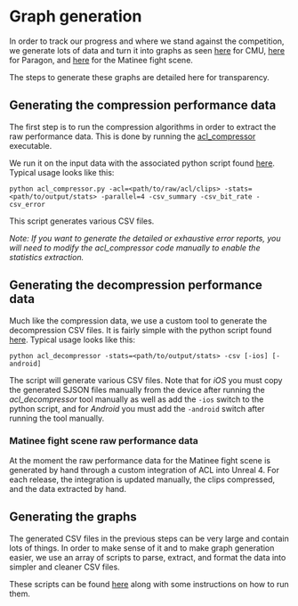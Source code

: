 # Graph generation

In order to track our progress and where we stand against the competition, we generate lots of data and turn it into graphs as seen [here](cmu_performance.md) for CMU, [here](paragon_performance.md) for Paragon, and [here](fight_scene_performance.md) for the Matinee fight scene.

The steps to generate these graphs are detailed here for transparency.

## Generating the compression performance data

The first step is to run the compression algorithms in order to extract the raw performance data. This is done by running the [acl_compressor](../tools/acl_compressor) executable.

We run it on the input data with the associated python script found [here](../tools/acl_compressor/acl_compressor.py). Typical usage looks like this:

`python acl_compressor.py -acl=<path/to/raw/acl/clips> -stats=<path/to/output/stats> -parallel=4 -csv_summary -csv_bit_rate -csv_error`

This script generates various CSV files.

*Note: If you want to generate the detailed or exhaustive error reports, you will need to modify the acl_compressor code manually to enable the statistics extraction.*

## Generating the decompression performance data

Much like the compression data, we use a custom tool to generate the decompression CSV files. It is fairly simple with the python script found [here](../tools/acl_decompressor/acl_decompressor.py). Typical usage looks like this:

`python acl_decompressor -stats=<path/to/output/stats> -csv [-ios] [-android]`

The script will generate various CSV files. Note that for *iOS* you must copy the generated SJSON files manually from the device after running the *acl_decompressor* tool manually as well as add the `-ios` switch to the python script, and for *Android* you must add the `-android` switch after running the tool manually.

### Matinee fight scene raw performance data

At the moment the raw performance data for the Matinee fight scene is generated by hand through a custom integration of ACL into Unreal 4. For each release, the integration is updated manually, the clips compressed, and the data extracted by hand.

## Generating the graphs

The generated CSV files in the previous steps can be very large and contain lots of things. In order to make sense of it and to make graph generation easier, we use an array of scripts to parse, extract, and format the data into simpler and cleaner CSV files.

These scripts can be found [here](../tools/graph_generation) along with some instructions on how to run them.
